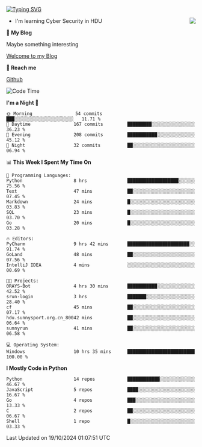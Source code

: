 [![Typing SVG](https://readme-typing-svg.herokuapp.com?font=Fira+Code&pause=1000&random=false&width=450&height=60&lines=Hello+%F0%9F%91%8B%F0%9F%8F%BB;I'm+JBNRZ)](https://git.io/typing-svg)

<a href="#">
  <img align="right" src="https://github-readme-stats.vercel.app/api?username=JBNRZ&show_icons=true&bg_color=15,f2f7fd,E0EAFC" />
</a>

- I'm learning Cyber Security in HDU

 **🌱 My Blog**

Maybe something interesting

[Welcome to my Blog](https://jbnrz.com.cn/)

 **💬 Reach me** 

[Github](https://github.com/JBNRZ)


<!--START_SECTION:waka-->
![Code Time](http://img.shields.io/badge/Code%20Time-706%20hrs%2053%20mins-blue)

**I'm a Night 🦉** 

```text
🌞 Morning                54 commits          ███░░░░░░░░░░░░░░░░░░░░░░   11.71 % 
🌆 Daytime                167 commits         █████████░░░░░░░░░░░░░░░░   36.23 % 
🌃 Evening                208 commits         ███████████░░░░░░░░░░░░░░   45.12 % 
🌙 Night                  32 commits          ██░░░░░░░░░░░░░░░░░░░░░░░   06.94 % 
```


📊 **This Week I Spent My Time On** 

```text
💬 Programming Languages: 
Python                   8 hrs               ███████████████████░░░░░░   75.56 % 
Text                     47 mins             ██░░░░░░░░░░░░░░░░░░░░░░░   07.45 % 
Markdown                 24 mins             █░░░░░░░░░░░░░░░░░░░░░░░░   03.83 % 
SQL                      23 mins             █░░░░░░░░░░░░░░░░░░░░░░░░   03.70 % 
Go                       20 mins             █░░░░░░░░░░░░░░░░░░░░░░░░   03.28 % 

🔥 Editors: 
PyCharm                  9 hrs 42 mins       ███████████████████████░░   91.74 % 
GoLand                   48 mins             ██░░░░░░░░░░░░░░░░░░░░░░░   07.56 % 
IntelliJ IDEA            4 mins              ░░░░░░░░░░░░░░░░░░░░░░░░░   00.69 % 

🐱‍💻 Projects: 
0RAYS-Bot                4 hrs 30 mins       ███████████░░░░░░░░░░░░░░   42.52 % 
srun-login               3 hrs               ███████░░░░░░░░░░░░░░░░░░   28.40 % 
cf                       45 mins             ██░░░░░░░░░░░░░░░░░░░░░░░   07.17 % 
hdu.sunnysport.org.cn_80042 mins             ██░░░░░░░░░░░░░░░░░░░░░░░   06.64 % 
sunnyrun                 41 mins             ██░░░░░░░░░░░░░░░░░░░░░░░   06.58 % 

💻 Operating System: 
Windows                  10 hrs 35 mins      █████████████████████████   100.00 % 
```

**I Mostly Code in Python** 

```text
Python                   14 repos            ████████████░░░░░░░░░░░░░   46.67 % 
JavaScript               5 repos             ████░░░░░░░░░░░░░░░░░░░░░   16.67 % 
Go                       4 repos             ███░░░░░░░░░░░░░░░░░░░░░░   13.33 % 
C                        2 repos             ██░░░░░░░░░░░░░░░░░░░░░░░   06.67 % 
Shell                    1 repo              █░░░░░░░░░░░░░░░░░░░░░░░░   03.33 % 
```




 Last Updated on 19/10/2024 01:07:51 UTC
<!--END_SECTION:waka-->
